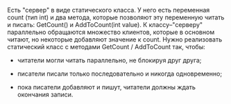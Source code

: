 Есть "сервер" в виде статического класса.
У него есть переменная count (тип int) и два метода, которые позволяют эту
переменную читать и писать: GetCount() и AddToCount(int value).
К классу–"серверу" параллельно обращаются множество клиентов, которые в основном
читают, но некоторые добавляют значение к count.
Нужно реализовать статический класс с методами GetCount / AddToCount так,
чтобы:

* читатели могли читать параллельно, не блокируя друг друга;

* писатели писали только последовательно и никогда одновременно;

* пока писатели добавляют и пишут, читатели должны ждать окончания записи.
